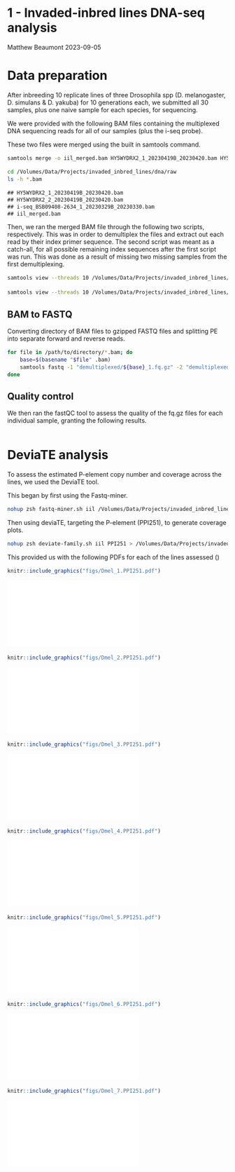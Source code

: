 1 - Invaded-inbred lines DNA-seq analysis
================
Matthew Beaumont
2023-09-05

# Data preparation

After inbreeding 10 replicate lines of three Drosophila spp (D.
melanogaster, D. simulans & D. yakuba) for 10 generations each, we
submitted all 30 samples, plus one naive sample for each species, for
sequencing.

We were provided with the following BAM files containing the multiplexed
DNA sequencing reads for all of our samples (plus the i-seq probe).

These two files were merged using the built in samtools command.

``` bash
samtools merge -o iil_merged.bam HY5WYDRX2_1_20230419B_20230420.bam HY5WYDRX2_2_20230419B_20230420.bam
```

``` bash
cd /Volumes/Data/Projects/invaded_inbred_lines/dna/raw
ls -h *.bam
```

    ## HY5WYDRX2_1_20230419B_20230420.bam
    ## HY5WYDRX2_2_20230419B_20230420.bam
    ## i-seq_BSB09408-2634_1_20230329B_20230330.bam
    ## iil_merged.bam

Then, we ran the merged BAM file through the following two scripts,
respectively. This was in order to demultiplex the files and extract out
each read by their index primer sequence. The second script was meant as
a catch-all, for all possible remaining index sequences after the first
script was run. This was done as a result of missing two missing samples
from the first demultiplexing.

``` bash
samtools view --threads 10 /Volumes/Data/Projects/invaded_inbred_lines/dna/raw/iil_merged.bam | paste -d "|" - - | tee >(grep BC:Z:ATCACG |tr "|" "\n" | samtools view --threads 2 -b > /Volumes/Data/Projects/invaded_inbred_lines/dna/raw/demultiplexed/Dmel_1.bam) >(grep BC:Z:CGATGT |tr "|" "\n" | samtools view --threads 2 -b > /Volumes/Data/Projects/invaded_inbred_lines/dna/raw/demultiplexed/Dmel_2.bam) >(grep BC:Z:TTAGGC |tr "|" "\n" | samtools view --threads 2 -b > /Volumes/Data/Projects/invaded_inbred_lines/dna/raw/demultiplexed/Dmel_3.bam) >(grep BC:Z:TGACCA |tr "|" "\n" | samtools view --threads 2 -b > /Volumes/Data/Projects/invaded_inbred_lines/dna/raw/demultiplexed/Dmel_4.bam) >(grep BC:Z:ACAGTG |tr "|" "\n" | samtools view --threads 2 -b > /Volumes/Data/Projects/invaded_inbred_lines/dna/raw/demultiplexed/Dmel_5.bam) >(grep BC:Z:GCCAAT |tr "|" "\n" | samtools view --threads 2 -b > /Volumes/Data/Projects/invaded_inbred_lines/dna/raw/demultiplexed/Dmel_6.bam) >(grep BC:Z:CAGATC |tr "|" "\n" | samtools view --threads 2 -b > /Volumes/Data/Projects/invaded_inbred_lines/dna/raw/demultiplexed/Dmel_7.bam) >(grep BC:Z:ACTTGA |tr "|" "\n" | samtools view --threads 2 -b > /Volumes/Data/Projects/invaded_inbred_lines/dna/raw/demultiplexed/Dmel_8.bam) >(grep BC:Z:GATCAG |tr "|" "\n" | samtools view --threads 2 -b > /Volumes/Data/Projects/invaded_inbred_lines/dna/raw/demultiplexed/Dmel_9.bam) >(grep BC:Z:TAGCTT |tr "|" "\n" | samtools view --threads 2 -b > /Volumes/Data/Projects/invaded_inbred_lines/dna/raw/demultiplexed/Dmel_10.bam) >(grep BC:Z:GGCTAC |tr "|" "\n" | samtools view --threads 2 -b > /Volumes/Data/Projects/invaded_inbred_lines/dna/raw/demultiplexed/Dsim_11.bam) >(grep BC:Z:CTTGTA |tr "|" "\n" | samtools view --threads 2 -b > /Volumes/Data/Projects/invaded_inbred_lines/dna/raw/demultiplexed/Dsim_12.bam) >(grep BC:Z:AGTCAA |tr "|" "\n" | samtools view --threads 2 -b > /Volumes/Data/Projects/invaded_inbred_lines/dna/raw/demultiplexed/Dsim_13.bam) >(grep BC:Z:AGTTCC |tr "|" "\n" | samtools view --threads 2 -b > /Volumes/Data/Projects/invaded_inbred_lines/dna/raw/demultiplexed/Dsim_14.bam) >(grep BC:Z:ATGTCA |tr "|" "\n" | samtools view --threads 2 -b > /Volumes/Data/Projects/invaded_inbred_lines/dna/raw/demultiplexed/Dsim_15.bam) >(grep BC:Z:CCGTCC |tr "|" "\n" | samtools view --threads 2 -b > /Volumes/Data/Projects/invaded_inbred_lines/dna/raw/demultiplexed/Dsim_16.bam) >(grep BC:Z:GTAGAG |tr "|" "\n" | samtools view --threads 2 -b > /Volumes/Data/Projects/invaded_inbred_lines/dna/raw/demultiplexed/Dsim_17.bam) >(grep BC:Z:GTCCGC |tr "|" "\n" | samtools view --threads 2 -b > /Volumes/Data/Projects/invaded_inbred_lines/dna/raw/demultiplexed/Dsim_18.bam) >(grep BC:Z:GTGAAA |tr "|" "\n" | samtools view --threads 2 -b > /Volumes/Data/Projects/invaded_inbred_lines/dna/raw/demultiplexed/Dsim_19.bam) >(grep BC:Z:GTGGCC |tr "|" "\n" | samtools view --threads 2 -b > /Volumes/Data/Projects/invaded_inbred_lines/dna/raw/demultiplexed/Dsim_20.bam) >(grep BC:Z:GTTTCG |tr "|" "\n" | samtools view --threads 2 -b > /Volumes/Data/Projects/invaded_inbred_lines/dna/raw/demultiplexed/Dyak_21.bam) >(grep BC:Z:CGTACG |tr "|" "\n" | samtools view --threads 2 -b > /Volumes/Data/Projects/invaded_inbred_lines/dna/raw/demultiplexed/Dyak_22.bam) >(grep BC:Z:GAGTGG |tr "|" "\n" | samtools view --threads 2 -b > /Volumes/Data/Projects/invaded_inbred_lines/dna/raw/demultiplexed/Dyak_23.bam) >(grep BC:Z:GGTAGC |tr "|" "\n" | samtools view --threads 2 -b > /Volumes/Data/Projects/invaded_inbred_lines/dna/raw/demultiplexed/Dyak_24.bam) >(grep BC:Z:ACTGAT |tr "|" "\n" | samtools view --threads 2 -b > /Volumes/Data/Projects/invaded_inbred_lines/dna/raw/demultiplexed/Dyak_25.bam) >(grep BC:Z:ATGAGC |tr "|" "\n" | samtools view --threads 2 -b > /Volumes/Data/Projects/invaded_inbred_lines/dna/raw/demultiplexed/Dyak_26.bam) >(grep BC:Z:ATTCCT |tr "|" "\n" | samtools view --threads 2 -b > /Volumes/Data/Projects/invaded_inbred_lines/dna/raw/demultiplexed/Dyak_27.bam) >(grep BC:Z:CAAAAG |tr "|" "\n" | samtools view --threads 2 -b > /Volumes/Data/Projects/invaded_inbred_lines/dna/raw/demultiplexed/Dyak_28.bam) >(grep BC:Z:CAACTA |tr "|" "\n" | samtools view --threads 2 -b > /Volumes/Data/Projects/invaded_inbred_lines/dna/raw/demultiplexed/Dyak_29.bam) >(grep BC:Z:CACCGG |tr "|" "\n" | samtools view --threads 2 -b > /Volumes/Data/Projects/invaded_inbred_lines/dna/raw/demultiplexed/Dyak_30.bam) >(grep BC:Z:CACGAT |tr "|" "\n" | samtools view --threads 2 -b > /Volumes/Data/Projects/invaded_inbred_lines/dna/raw/demultiplexed/Dmel_N1.bam) >(grep BC:Z:CACTCA |tr "|" "\n" | samtools view --threads 2 -b > /Volumes/Data/Projects/invaded_inbred_lines/dna/raw/demultiplexed/Dsim_N2.bam) >(grep BC:Z:CAGGCG |tr "|" "\n" | samtools view --threads 2 -b > /Volumes/Data/Projects/invaded_inbred_lines/dna/raw/demultiplexed/Dyak_N3.bam) >(grep BC:Z:CATTTT |tr "|" "\n" | samtools view --threads 2 -b > /Volumes/Data/Projects/invaded_inbred_lines/dna/raw/demultiplexed/Dere_A2.bam) >(grep BC:Z:GGGGGG |tr "|" "\n" | samtools view --threads 2 -b > /Volumes/Data/Projects/invaded_inbred_lines/dna/raw/demultiplexed/GGGGGG.bam) | grep BC:Z:NNNNNN |tr "|" "\n" | samtools view --threads 2 -b > /Volumes/Data/Projects/invaded_inbred_lines/dna/raw/demultiplexed/NNNNNN.bam

samtools view --threads 10 /Volumes/Data/Projects/invaded_inbred_lines/dna/raw/HY5WYDRX2_1_20230419B_20230420.bam | paste -d "|" - - | tee   >(grep BC:Z:CATGGC |tr "|" "\n" | samtools view --threads 2 -b > /Volumes/Data/Projects/invaded_inbred_lines/dna/raw/output/primer34.bam) >(grep BC:Z:CCAACA |tr "|" "\n" | samtools view --threads 2 -b > /Volumes/Data/Projects/invaded_inbred_lines/dna/raw/output/primer36.bam) >(grep BC:Z:TAATCG |tr "|" "\n" | samtools view --threads 2 -b > /Volumes/Data/Projects/invaded_inbred_lines/dna/raw/output/primer42.bam) >(grep BC:Z:CGGAAT |tr "|" "\n" | samtools view --threads 2 -b > /Volumes/Data/Projects/invaded_inbred_lines/dna/raw/output/primer37.bam) >(grep BC:Z:CTAGCT |tr "|" "\n" | samtools view --threads 2 -b > /Volumes/Data/Projects/invaded_inbred_lines/dna/raw/output/primer38.bam) >(grep BC:Z:CTATAC |tr "|" "\n" | samtools view --threads 2 -b > /Volumes/Data/Projects/invaded_inbred_lines/dna/raw/output/primer39.bam) >(grep BC:Z:GTGATC |tr "|" "\n" | samtools view --threads 2 -b > /Volumes/Data/Projects/invaded_inbred_lines/dna/raw/output/primer40.bam) >(grep BC:Z:GACGAC |tr "|" "\n" | samtools view --threads 2 -b > /Volumes/Data/Projects/invaded_inbred_lines/dna/raw/output/primer41.bam) >(grep BC:Z:TACAGC |tr "|" "\n" | samtools view --threads 2 -b > /Volumes/Data/Projects/invaded_inbred_lines/dna/raw/output/primer43.bam) >(grep BC:Z:TATAAT |tr "|" "\n" | samtools view --threads 2 -b > /Volumes/Data/Projects/invaded_inbred_lines/dna/raw/output/primer44.bam) >(grep BC:Z:TCATTC |tr "|" "\n" | samtools view --threads 2 -b > /Volumes/Data/Projects/invaded_inbred_lines/dna/raw/output/primer45.bam) >(grep BC:Z:TCCCGA |tr "|" "\n" | samtools view --threads 2 -b > /Volumes/Data/Projects/invaded_inbred_lines/dna/raw/output/primer46.bam) >(grep BC:Z:TCGAAG |tr "|" "\n" | samtools view --threads 2 -b > /Volumes/Data/Projects/invaded_inbred_lines/dna/raw/output/primer47.bam) >(grep BC:Z:TCGGCA |tr "|" "\n" | samtools view --threads 2 -b > /Volumes/Data/Projects/invaded_inbred_lines/dna/raw/output/primer48.bam)
```

## BAM to FASTQ

Converting directory of BAM files to gzipped FASTQ files and splitting
PE into separate forward and reverse reads.

``` bash
for file in /path/to/directory/*.bam; do
    base=$(basename "$file" .bam)
    samtools fastq -1 "demultiplexed/${base}_1.fq.gz" -2 "demultiplexed/${base}_2.fq.gz" -0 /dev/null -s /dev/null -n "$file"
done
```

## Quality control

We then ran the fastQC tool to assess the quality of the fq.gz files for
each individual sample, granting the following results.

``` bash
```

# DeviaTE analysis

To assess the estimated P-element copy number and coverage across the
lines, we used the DeviaTE tool.

This began by first using the Fastq-miner.

``` bash
nohup zsh fastq-miner.sh iil /Volumes/Data/Projects/invaded_inbred_lines/dna/raw/output/FastQ > /Volumes/Data/Projects/invaded_inbred_lines/logs/IIlines.log &
```

Then using deviaTE, targeting the P-element (PPI251), to generate
coverage plots.

``` bash
nohup zsh deviate-family.sh iil PPI251 > /Volumes/Data/Projects/invaded_inbred_lines/logs/IIlines.log &
```

This provided us with the following PDFs for each of the lines assessed
()

``` r
knitr::include_graphics("figs/Dmel_1.PPI251.pdf")
```

![](figs/Dmel_1.PPI251.pdf)<!-- -->

``` r
knitr::include_graphics("figs/Dmel_2.PPI251.pdf")
```

![](figs/Dmel_2.PPI251.pdf)<!-- -->

``` r
knitr::include_graphics("figs/Dmel_3.PPI251.pdf")
```

![](figs/Dmel_3.PPI251.pdf)<!-- -->

``` r
knitr::include_graphics("figs/Dmel_4.PPI251.pdf")
```

![](figs/Dmel_4.PPI251.pdf)<!-- -->

``` r
knitr::include_graphics("figs/Dmel_5.PPI251.pdf")
```

![](figs/Dmel_5.PPI251.pdf)<!-- -->

``` r
knitr::include_graphics("figs/Dmel_6.PPI251.pdf")
```

![](figs/Dmel_6.PPI251.pdf)<!-- -->

``` r
knitr::include_graphics("figs/Dmel_7.PPI251.pdf")
```

![](figs/Dmel_7.PPI251.pdf)<!-- -->
